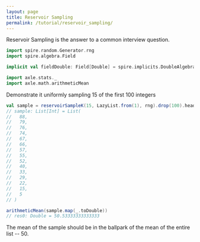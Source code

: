 ```yaml
---
layout: page
title: Reservoir Sampling
permalink: /tutorial/reservoir_sampling/
---
```


Reservoir Sampling is the answer to a common interview question.

```scala
import spire.random.Generator.rng
import spire.algebra.Field

implicit val fieldDouble: Field[Double] = spire.implicits.DoubleAlgebra

import axle.stats._
import axle.math.arithmeticMean
```

Demonstrate it uniformly sampling 15 of the first 100 integers

```scala
val sample = reservoirSampleK(15, LazyList.from(1), rng).drop(100).head
// sample: List[Int] = List(
//   88,
//   79,
//   76,
//   74,
//   67,
//   66,
//   57,
//   55,
//   52,
//   40,
//   33,
//   29,
//   22,
//   15,
//   5
// )

arithmeticMean(sample.map(_.toDouble))
// res0: Double = 50.53333333333333
```

The mean of the sample should be in the ballpark of the mean of the entire list -- 50.
